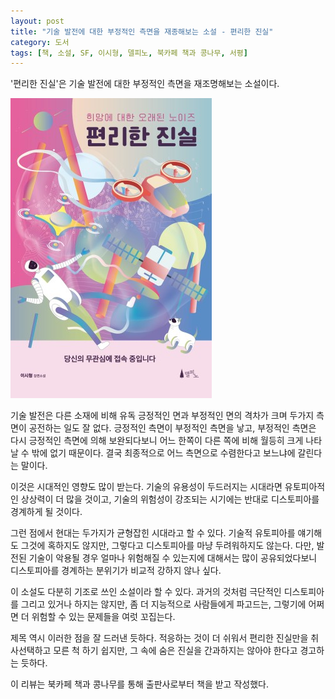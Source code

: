 ```yaml
---
layout: post
title: "기술 발전에 대한 부정적인 측면을 재종해보는 소설 - 편리한 진실"
category: 도서
tags: [책, 소설, SF, 이시형, 델피노, 북카페 책과 콩나무, 서평]
---
```


'편리한 진실'은
기술 발전에 대한 부정적인 측면을 재조명해보는 소설이다.

![표지](/images/convenient-truth-book-h480.jpg)

기술 발전은 다른 소재에 비해 유독 긍정적인 면과 부정적인 면의 격차가 크며
두가지 측면이 공전하는 일도 잘 없다.
긍정적인 측면이 부정적인 측면을 낳고, 부정적인 측면은 다시 긍정적인 측면에 의해 보완되다보니
어느 한쪽이 다른 쪽에 비해 월등히 크게 나타날 수 밖에 없기 때문이다.
결국 최종적으로 어느 측면으로 수렴한다고 보느냐에 갈린다는 말이다.

이것은 시대적인 영향도 많이 받는다.
기술의 유용성이 두드러지는 시대라면 유토피아적인 상상력이 더 많을 것이고,
기술의 위험성이 강조되는 시기에는 반대로 디스토피아를 경계하게 될 것이다.

그런 점에서 현대는 두가지가 균형잡힌 시대라고 할 수 있다.
기술적 유토피아를 얘기해도 그것에 혹하지도 않지만,
그렇다고 디스토피아를 마냥 두려워하지도 않는다.
다만, 발전된 기술이 악용될 경우 얼마나 위험해질 수 있는지에 대해서는 많이 공유되었다보니
디스토피아를 경계하는 분위기가 비교적 강하지 않나 싶다.

이 소설도 다분히 기조로 쓰인 소설이라 할 수 있다.
과거의 것처럼 극단적인 디스토피아를 그리고 있거나 하지는 않지만,
좀 더 지능적으로 사람들에게 파고드는, 그렇기에 어쩌면 더 위험할 수 있는 문제들을 여럿 꼬집는다.

제목 역시 이러한 점을 잘 드러낸 듯하다.
적응하는 것이 더 쉬워서 편리한 진실만을 취사선택하고 모른 척 하기 쉽지만,
그 속에 숨은 진실을 간과하지는 않아야 한다고 경고하는 듯하다.



<div class="im im-info">
이 리뷰는 북카페 책과 콩나무를 통해 출판사로부터 책을 받고 작성했다.
</div>
